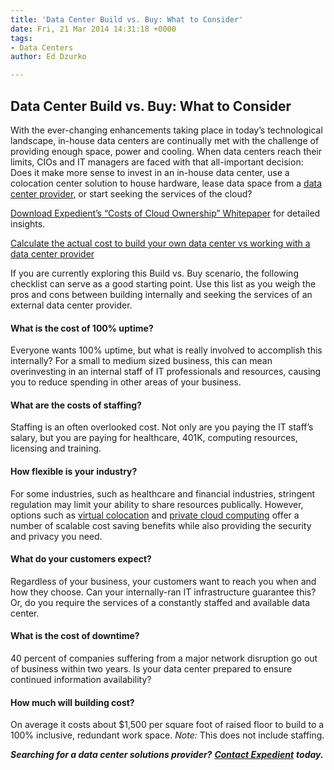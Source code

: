 ```yaml
---
title: 'Data Center Build vs. Buy: What to Consider'
date: Fri, 21 Mar 2014 14:31:18 +0000
tags:
- Data Centers
author: Ed Dzurko

---
```

## Data Center Build vs. Buy: What to Consider

With the ever-changing enhancements taking place in today’s technological landscape, in-house data centers are continually met with the challenge of providing enough space, power and cooling. When data centers reach their limits, CIOs and IT managers are faced with that all-important decision: Does it make more sense to invest in an in-house data center, use a colocation center solution to house hardware, lease data space from a [data center provider](https://www.expedient.com/the-data-centers/ "Data Centers"), or start seeking the services of the cloud?

[Download Expedient’s “Costs of Cloud Ownership” Whitepaper](http://bit.ly/13IHfox) for detailed insights.

[Calculate the actual cost to build your own data center vs working with a data center provider](https://www.expedient.com/data-center-build-vs-buy-calculator/ "THE COMPLETE CLOUD BUILD VS BUY CALCULATOR")

If you are currently exploring this Build vs. Buy scenario, the following checklist can serve as a good starting point. Use this list as you weigh the pros and cons between building internally and seeking the services of an external data center provider.

#### What is the cost of 100% uptime?

Everyone wants 100% uptime, but what is really involved to accomplish this internally? For a small to medium sized business, this can mean overinvesting in an internal staff of IT professionals and resources, causing you to reduce spending in other areas of your business.

#### What are the costs of staffing?

Staffing is an often overlooked cost. Not only are you paying the IT staff’s salary, but you are paying for healthcare, 401K, computing resources, licensing and training.

#### How flexible is your industry?

For some industries, such as healthcare and financial industries, stringent regulation may limit your ability to share resources publically. However, options such as [virtual colocation](https://www.expedient.com/cloud-computing/virtual-colocation/ "Virtual Colocation") and [private cloud computing](https://www.expedient.com/cloud-computing/private-cloud-computing/ "Private") offer a number of scalable cost saving benefits while also providing the security and privacy you need.

#### What do your customers expect?

Regardless of your business, your customers want to reach you when and how they choose. Can your internally-ran IT infrastructure guarantee this? Or, do you require the services of a constantly staffed and available data center.

#### What is the cost of downtime?

40 percent of companies suffering from a major network disruption go out of business within two years. Is your data center prepared to ensure continued information availability?

#### How much will building cost?

On average it costs about $1,500 per square foot of raised floor to build to a 100% inclusive, redundant work space. _Note:_ This does not include staffing.

**_Searching for a data center solutions provider?_** [**_Contact Expedient_**](https://www.expedient.com/support/ "Support") **_today._**